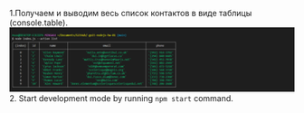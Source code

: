 1.Получаем и выводим весь список контактов в виде таблицы (console.table).
![list](./img/1.png)
2. Start development mode by running `npm start` command.